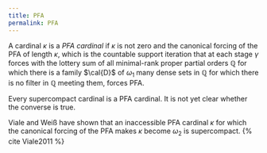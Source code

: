 ```yaml
---
title: PFA
permalink: PFA
---
```












A cardinal $\kappa$ is a *PFA cardinal* if $\kappa$ is not zero and
the canonical forcing of the PFA of length $\kappa$, which is the
countable support iteration that at each stage $\gamma$ forces with the
lottery sum of all minimal-rank proper partial orders $\mathbb{Q}$ for
which there is a family $\cal{D}$ of $\omega_1$ many dense sets in
$\mathbb{Q}$ for which there is no filter in $\mathbb{Q}$ meeting
them, forces PFA.

Every supercompact cardinal is a PFA cardinal. It is not yet clear
whether the converse is true.

Viale and Weiß have shown that an inaccessible PFA cardinal $\kappa$
for which the canonical forcing of the PFA makes $\kappa$ become
$\omega_2$ is
supercompact. {% cite Viale2011 %}
